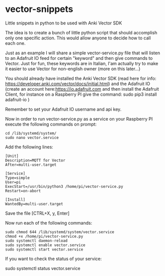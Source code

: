 # vector-snippets
Little snippets in python to be used with Anki Vector SDK

The idea is to create a bunch of little python script that should accomplish only one specific action. This would allow anyone to decide how to call each one.

Just as an example I will share a simple vector-service.py file that will listen to an Adafruit IO feed for certain "keyword" and then give commands to Vector. Just for fun, these keywords are in Italian, I'am actually try to make it easier to use Vector for non-english owner (more on this later...)

You should already have installed the Anki Vector SDK (read here for info: https://developer.anki.com/vector/docs/initial.html) and the Adafruit IO (create an account here:https://io.adafruit.com and then install the Adafruit Client, for instance on a Raspberry PI give the command: sudo pip3 install adafruit-io )

Remember to set your Adafruit IO username and api key.

Now in order to run vector-service.py as a service on your Raspberry PI execute the following commands on prompt:
```
cd /lib/systemd/system/
sudo nano vector.service
```
Add the following lines:
```
[Unit]
Description=MQTT for Vector
After=multi-user.target

[Service]
Type=simple
User=pi
ExecStart=/usr/bin/python3 /home/pi/vector-service.py
Restart=on-abort

[Install]
WantedBy=multi-user.target
```

Save the file [CTRL+X, y, Enter]

Now run each of the following commands:
```
sudo chmod 644 /lib/systemd/system/vector.service
chmod +x /home/pi/vector-service.py
sudo systemctl daemon-reload
sudo systemctl enable vector.service
sudo systemctl start vector.service
```
If you want to check the status of your service:

sudo systemctl status vector.service
